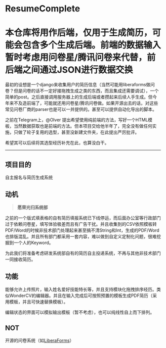 # ResumeComplete

# 本仓库将用作后端，仅用于生成简历，可能会包含多个生成后端。前端的数据输入暂时考虑用问卷星/腾讯问卷来代替，前后端之间通过JSON进行数据交换

最初的设想是一个django来收集用户的简历信息（当然可能用liberaforms做问卷？但是问卷的话不一定好接拖拽生成之类的东西，而且集成还需要调试），一个简单的post。之后直接调用服务器上的生成后端或者攒起来后续人手生成。但今年来不及造前端了，可能就还用问卷星/腾讯问卷做。如果开源出去的话，对这些常见问卷厂商的parser也是可以一并提供的。甚至可以提供自动化导出的脚本。

之前在Telegram上，@Olver 提出希望使用纯前端的方法，写好一个HTML模板，当然数据获取也是前端的方法。但本项目交给他半年了，完全没有做任何实施，只做了轮子复用的选型，甚至没新建文件夹，在此提出严厉批评。

希望其可以后续将其选型经历补充在此，也算没白干。

---

## 项目目的

自主报名与简历生成系统

## 动机

> **愿荣光归系统部**

之前的一个版式填表格的自有简历填报系统已下线停运，而后面办公室等行政部门过于依赖问卷星，填写体验极差而且有广告干扰。并且收集到的CSV依照模板转PDF/Word的时候非技术部门处理起来甚至搞不清String和Int，生成的PDF/Word也排版混乱。并且所有部门都采用一套内容，难以做到自定义定制化问题，很难挖掘到一个人的Keyword。

为此我们将准备考虑研发系统部自有的简历自主投递系统，不再与其他非技术部门一同接收简历。

## 功能

能够允许上传照片，输入姓名爱好技能特长等，并且支持模块化拖拽排序经历。类似WonderCV的编辑器。并且在输入完成后可按照预置的模板生成PDF简历（采用模板，并且可快速替换模板）。

编辑状态的界面可以模拟输出模板（暂不考虑），也可以纯线性自上而下排列。

## NOT

开源的问卷系统（如[LiberaForms](https://liberaforms.org)）